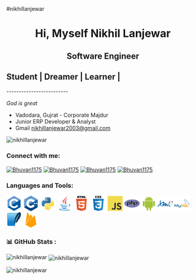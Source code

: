 #nikhillanjewar
<h1 align="center" color="red">Hi, Myself Nikhil Lanjewar</h1>
<h2 align="center">Software Engineer</h2>


<h2>Student | Dreamer | Learner |</h2>
-------------------------

*God is great*

*    Vadodara, Gujrat - Corporate Majdur
*    Junior ERP Developer & Analyst
*    Gmail [nikhillanjewar2003@gmail.com](mailto:nikhillanjewar2003@gmail.com)
</p>

<p align="left"> <img src="https://komarev.com/ghpvc/?username=nikhillanjewar&label=Profile%20views&color=0e75b6&style=flat" alt="nikhillanjewar" /> </p>
<h3 align="left">Connect with me:</h3>
<p align="left">
<a href="http://www.linkedin.com/in/nikhil-lanjewar-3b4a75205/" target="blank"><img align="center" src="https://raw.githubusercontent.com/rahuldkjain/github-profile-readme-generator/master/src/images/icons/Social/linked-in-alt.svg" alt="Bhuvan1175" height="25" width="35" /></a>
<a href="https://x.com/H2rBlood" target="blank"><img align="center" src="https://raw.githubusercontent.com/rahuldkjain/github-profile-readme-generator/master/src/images/icons/Social/twitter.svg" alt="Bhuvan1175" height="30" width="40" /></a>
<a href="https://www.instagram.com/_nikhil_lanjewar_/profilecard/?igsh=cXlqYXNzM3llaHli" target="blank"><img align="center" src="https://raw.githubusercontent.com/rahuldkjain/github-profile-readme-generator/master/src/images/icons/Social/instagram.svg" alt="Bhuvan1175" height="30" width="40" /></a>
  <a href="https://www.hackerrank.com/profile/nikhill_etc20" target="blank"><img align="center" src="https://upload.wikimedia.org/wikipedia/commons/4/40/HackerRank_Icon-1000px.png" alt="Bhuvan1175" height="35" width="32" /></a>

</p>
<h3 align="left">Languages and Tools:</h3>
<p align="left">
  <img src="https://raw.githubusercontent.com/devicons/devicon/master/icons/c/c-original.svg" alt="c" width="40" height="40"/>
  <img src="https://raw.githubusercontent.com/devicons/devicon/master/icons/cplusplus/cplusplus-original.svg" alt="cplusplus" width="40" height="40"/>
  <img src="https://raw.githubusercontent.com/devicons/devicon/master/icons/python/python-original.svg" alt="python" width="40" height="40"/>
  <img src="https://raw.githubusercontent.com/devicons/devicon/master/icons/java/java-original.svg" alt="java" width="40" height="40"/>
  <img src="https://raw.githubusercontent.com/devicons/devicon/master/icons/html5/html5-original-wordmark.svg" alt="html5" width="40" height="40"/>
  <img src="https://raw.githubusercontent.com/devicons/devicon/master/icons/css3/css3-original-wordmark.svg" alt="css3" width="40" height="40"/>
  <img src="https://raw.githubusercontent.com/devicons/devicon/master/icons/javascript/javascript-original.svg" alt="javascript" width="40" height="40"/>
  <img src="https://raw.githubusercontent.com/devicons/devicon/master/icons/php/php-original.svg" alt="php" width="40" height="40"/>
  <img src="https://raw.githubusercontent.com/devicons/devicon/master/icons/android/android-original.svg" alt="android" width="40" height="40"/>
  <img src="https://raw.githubusercontent.com/devicons/devicon/master/icons/xml/xml-original.svg" alt="xml" width="40" height="40"/>
  <img src="https://raw.githubusercontent.com/devicons/devicon/master/icons/mysql/mysql-original-wordmark.svg" alt="mysql" width="40" height="40"/>
  <img src="https://raw.githubusercontent.com/devicons/devicon/master/icons/sqlite/sqlite-original.svg" alt="sqlite" width="40" height="40"/>
  <img src="https://raw.githubusercontent.com/devicons/devicon/master/icons/firebase/firebase-plain.svg" alt="firebase" width="40" height="40"/>
</p>
<h3 align="left">📊 GitHub Stats :</h3>
<p><img align="left" src="https://github-readme-stats.vercel.app/api/top-langs?username=nikhillanjewar&theme=dark&hide_border=false&show_icons=true&locale=en&layout=compact" alt="nikhillanjewar" /></p>
<p>&nbsp;<img align="center" src="https://github-readme-stats.vercel.app/api?username=nikhillanjewar&theme=dark&hide_border=false&show_icons=true&locale=en" alt="nikhillanjewar" /></p>

<p><img align="center" src="https://github-readme-streak-stats.herokuapp.com/?user=nikhillanjewar&theme=dark&hide_border=false" alt="nikhillanjewar" /></p>

   
                 
                     
